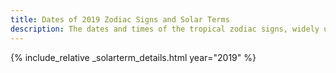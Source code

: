 ```yaml
---
title: Dates of 2019 Zodiac Signs and Solar Terms
description: The dates and times of the tropical zodiac signs, widely used in western astrology, and solar terms of year 2019
---
```

{% include_relative _solarterm_details.html year="2019" %}

